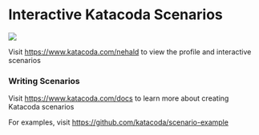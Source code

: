 # Interactive Katacoda Scenarios

[![](http://shields.katacoda.com/katacoda/nehald/count.svg)](https://www.katacoda.com/nehald "Get your profile on Katacoda.com")

Visit https://www.katacoda.com/nehald to view the profile and interactive scenarios

### Writing Scenarios
Visit https://www.katacoda.com/docs to learn more about creating Katacoda scenarios

For examples, visit https://github.com/katacoda/scenario-example

